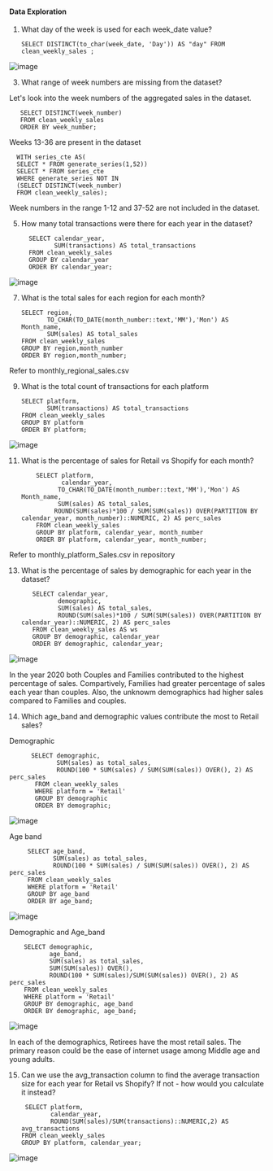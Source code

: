 #### Data Exploration

1. What day of the week is used for each week_date value?

       SELECT DISTINCT(to_char(week_date, 'Day')) AS "day" FROM clean_weekly_sales ;
 ![image](https://user-images.githubusercontent.com/104596844/184898637-b4425fa5-7465-4245-b8f9-101465476c1e.png)
 
3. What range of week numbers are missing from the dataset?
 
 Let's look into the week numbers of the aggregated sales in the dataset.
 
       SELECT DISTINCT(week_number) 
       FROM clean_weekly_sales
       ORDER BY week_number;
 
 Weeks 13-36 are present in the dataset

      WITH series_cte AS(
      SELECT * FROM generate_series(1,52))
      SELECT * FROM series_cte
      WHERE generate_series NOT IN 
      (SELECT DISTINCT(week_number) 
      FROM clean_weekly_sales);
      
  Week numbers in the range 1-12 and 37-52 are not included in the dataset.
 
5. How many total transactions were there for each year in the dataset?
    
         SELECT calendar_year,
                SUM(transactions) AS total_transactions
         FROM clean_weekly_sales
         GROUP BY calendar_year
         ORDER BY calendar_year;
      
![image](https://user-images.githubusercontent.com/104596844/184906048-1d0191de-f029-4273-8cd0-017c379f20a4.png)

7. What is the total sales for each region for each month?
     
       SELECT region,
              TO_CHAR(TO_DATE(month_number::text,'MM'),'Mon') AS Month_name,
              SUM(sales) AS total_sales
       FROM clean_weekly_sales
       GROUP BY region,month_number
       ORDER BY region,month_number; 
       
Refer to monthly_regional_sales.csv

9. What is the total count of transactions for each platform

       SELECT platform,
              SUM(transactions) AS total_transactions
       FROM clean_weekly_sales
       GROUP BY platform
       ORDER BY platform;
       
![image](https://user-images.githubusercontent.com/104596844/184915710-83bb1568-a9f1-4677-aff0-b360e3501f4a.png)
       
11. What is the percentage of sales for Retail vs Shopify for each month?

            SELECT platform,
                   calendar_year,
                  TO_CHAR(TO_DATE(month_number::text,'MM'),'Mon') AS Month_name,
                  SUM(sales) AS total_sales,
                 ROUND(SUM(sales)*100 / SUM(SUM(sales)) OVER(PARTITION BY calendar_year, month_number)::NUMERIC, 2) AS perc_sales
            FROM clean_weekly_sales 
            GROUP BY platform, calendar_year, month_number
            ORDER BY platform, calendar_year, month_number;
            
 Refer to monthly_platform_Sales.csv in repository
 
13. What is the percentage of sales by demographic for each year in the dataset?

           SELECT calendar_year,
                  demographic,
                  SUM(sales) AS total_sales,
                  ROUND(SUM(sales)*100 / SUM(SUM(sales)) OVER(PARTITION BY calendar_year)::NUMERIC, 2) AS perc_sales
           FROM clean_weekly_sales AS ws
           GROUP BY demographic, calendar_year
           ORDER BY demographic, calendar_year;
           
 ![image](https://user-images.githubusercontent.com/104596844/184914189-b93911ff-bc87-4230-8fda-cb83a2239905.png)
 
 In the year 2020 both Couples and Families contributed to the highest percentage of sales. Compartively, Families had greater percentage of sales each year than couples. Also, the unknowm demographics had higher sales compared to Families and couples.

14. Which age_band and demographic values contribute the most to Retail sales?

Demographic

          SELECT demographic,
                 SUM(sales) as total_sales,
                 ROUND(100 * SUM(sales) / SUM(SUM(sales)) OVER(), 2) AS perc_sales
           FROM clean_weekly_sales
           WHERE platform = 'Retail'
           GROUP BY demographic
           ORDER BY demographic;
           
![image](https://user-images.githubusercontent.com/104596844/184911678-3b1131f9-76fc-44b5-8deb-cebb88e2da93.png)

Age band

         SELECT age_band,
                SUM(sales) as total_sales,
                ROUND(100 * SUM(sales) / SUM(SUM(sales)) OVER(), 2) AS perc_sales
         FROM clean_weekly_sales
         WHERE platform = 'Retail'
         GROUP BY age_band
         ORDER BY age_band;
         
![image](https://user-images.githubusercontent.com/104596844/184912123-3269d381-b221-4afb-b534-f72a15b31de7.png)

Demographic and Age_band

        SELECT demographic,
               age_band,
               SUM(sales) as total_sales,
               SUM(SUM(sales)) OVER(),
               ROUND(100 * SUM(sales)/SUM(SUM(sales)) OVER(), 2) AS perc_sales
        FROM clean_weekly_sales
        WHERE platform = 'Retail'
        GROUP BY demographic, age_band
        ORDER BY demographic, age_band;
        
![image](https://user-images.githubusercontent.com/104596844/184913151-fbd12c9d-d478-4a26-903f-27b93ba8fd31.png)

In each of the demographics, Retirees have the most retail sales. The primary reason could be the ease of internet usage among Middle age and young adults.

15. Can we use the avg_transaction column to find the average transaction size for each year for Retail vs Shopify? If not - how would you calculate it instead?

         SELECT platform,
                calendar_year,
                ROUND(SUM(sales)/SUM(transactions)::NUMERIC,2) AS avg_transactions
        FROM clean_weekly_sales
        GROUP BY platform, calendar_year;
        
![image](https://user-images.githubusercontent.com/104596844/184910730-db397771-82c2-4c9f-bd16-d03cac3e9a8b.png)

